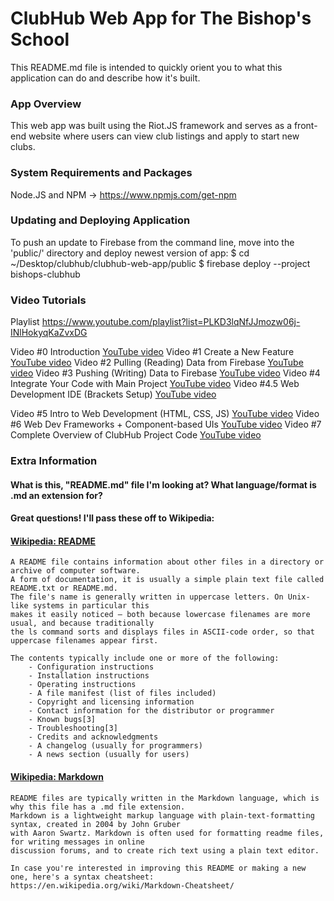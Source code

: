 # ClubHub Web App for The Bishop's School
This README.md file is intended to quickly orient you to what this application can do and describe how it's built.


### App Overview
This web app was built using the Riot.JS framework and serves as a front-end website where users can view club listings and apply to start new clubs.


### System Requirements and Packages
Node.JS and NPM -> https://www.npmjs.com/get-npm


### Updating and Deploying Application  
To push an update to Firebase from the command line, move into the 'public/' directory and deploy newest version of app:
    $ cd ~/Desktop/clubhub/clubhub-web-app/public
    $ firebase deploy --project bishops-clubhub


### Video Tutorials
Playlist    https://www.youtube.com/playlist?list=PLKD3lqNfJJmozw06j-INlHokyqKaZvxDG
    
Video #0    Introduction                                [YouTube video](https://youtu.be/NOcTq-g5T90)
Video #1    Create a New Feature                        [YouTube video](https://youtu.be/cFDAymbnjBs)
Video #2    Pulling (Reading) Data from Firebase        [YouTube video](https://youtu.be/WLH9QSrY-ec)
Video #3    Pushing (Writing) Data to Firebase          [YouTube video](https://youtu.be/s19OdQeBixc)
Video #4    Integrate Your Code with Main Project       [YouTube video](https://youtu.be/duds8VW8-ds)
Video #4.5  Web Development IDE (Brackets Setup)        [YouTube video](https://youtu.be/Opv8W48a8i8)
    
Video #5    Intro to Web Development (HTML, CSS, JS)    [YouTube video](https://youtu.be/_________)
Video #6    Web Dev Frameworks + Component-based UIs    [YouTube video](https://youtu.be/_________)
Video #7    Complete Overview of ClubHub Project Code   [YouTube video](https://youtu.be/_________)


### Extra Information

#### What is this, "README.md" file I'm looking at? What language/format is .md an extension for? 
#### Great questions! I'll pass these off to Wikipedia: 
#### [Wikipedia: README](https://en.wikipedia.org/wiki/README) 
    A README file contains information about other files in a directory or archive of computer software. 
    A form of documentation, it is usually a simple plain text file called README.txt or README.md. 
    The file's name is generally written in uppercase letters. On Unix-like systems in particular this
    makes it easily noticed – both because lowercase filenames are more usual, and because traditionally 
    the ls command sorts and displays files in ASCII-code order, so that uppercase filenames appear first. 
    
    The contents typically include one or more of the following:
        - Configuration instructions
        - Installation instructions
        - Operating instructions
        - A file manifest (list of files included)
        - Copyright and licensing information
        - Contact information for the distributor or programmer
        - Known bugs[3]
        - Troubleshooting[3]
        - Credits and acknowledgments
        - A changelog (usually for programmers)
        - A news section (usually for users)
        
#### [Wikipedia: Markdown](https://en.wikipedia.org/wiki/Markdown)
    README files are typically written in the Markdown language, which is why this file has a .md file extension.
    Markdown is a lightweight markup language with plain-text-formatting syntax, created in 2004 by John Gruber
    with Aaron Swartz. Markdown is often used for formatting readme files, for writing messages in online 
    discussion forums, and to create rich text using a plain text editor.
    
    In case you're interested in improving this README or making a new one, here's a syntax cheatsheet:
    https://en.wikipedia.org/wiki/Markdown-Cheatsheet/
